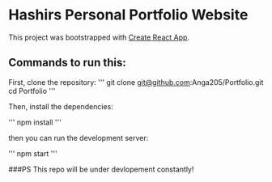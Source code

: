 # Hashirs Personal Portfolio Website

This project was bootstrapped with [Create React App](https://github.com/facebook/create-react-app).

## Commands to run this:

First, clone the repository:
'''
git clone git@github.com:Anga205/Portfolio.git
cd Portfolio
'''

Then, install the dependencies:

'''
npm install
'''

then you can run the development server:

'''
npm start
'''

###PS
This repo will be under devlopement constantly!

